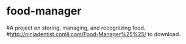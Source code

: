 # food-manager
#A project on storing, managing, and recognizing food.
#http://ninjadentist.comli.com/Food-Manager%25%25/ to download.
